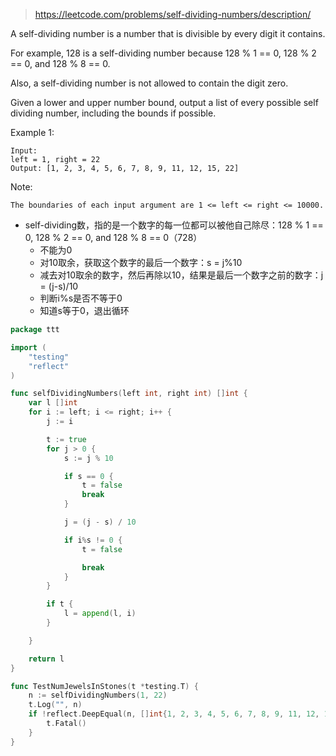 > https://leetcode.com/problems/self-dividing-numbers/description/


A self-dividing number is a number that is divisible by every digit it contains.

For example, 128 is a self-dividing number because 128 % 1 == 0, 128 % 2 == 0, and 128 % 8 == 0.

Also, a self-dividing number is not allowed to contain the digit zero.

Given a lower and upper number bound, output a list of every possible self dividing number, including the bounds if possible.

Example 1:
```
Input:
left = 1, right = 22
Output: [1, 2, 3, 4, 5, 6, 7, 8, 9, 11, 12, 15, 22]
```

Note:
```
The boundaries of each input argument are 1 <= left <= right <= 10000.
```

* self-dividing数，指的是一个数字的每一位都可以被他自己除尽：128 % 1 == 0, 128 % 2 == 0, and 128 % 8 == 0（728）
  * 不能为0
  * 对10取余，获取这个数字的最后一个数字：s = j%10
  * 减去对10取余的数字，然后再除以10，结果是最后一个数字之前的数字：j = (j-s)/10
  * 判断i%s是否不等于0
  * 知道s等于0，退出循环


```go
package ttt

import (
	"testing"
	"reflect"
)

func selfDividingNumbers(left int, right int) []int {
	var l []int
	for i := left; i <= right; i++ {
		j := i

		t := true
		for j > 0 {
			s := j % 10

			if s == 0 {
				t = false
				break
			}

			j = (j - s) / 10

			if i%s != 0 {
				t = false

				break
			}
		}

		if t {
			l = append(l, i)
		}

	}

	return l
}

func TestNumJewelsInStones(t *testing.T) {
	n := selfDividingNumbers(1, 22)
	t.Log("", n)
	if !reflect.DeepEqual(n, []int{1, 2, 3, 4, 5, 6, 7, 8, 9, 11, 12, 15, 22}) {
		t.Fatal()
	}
}

```
